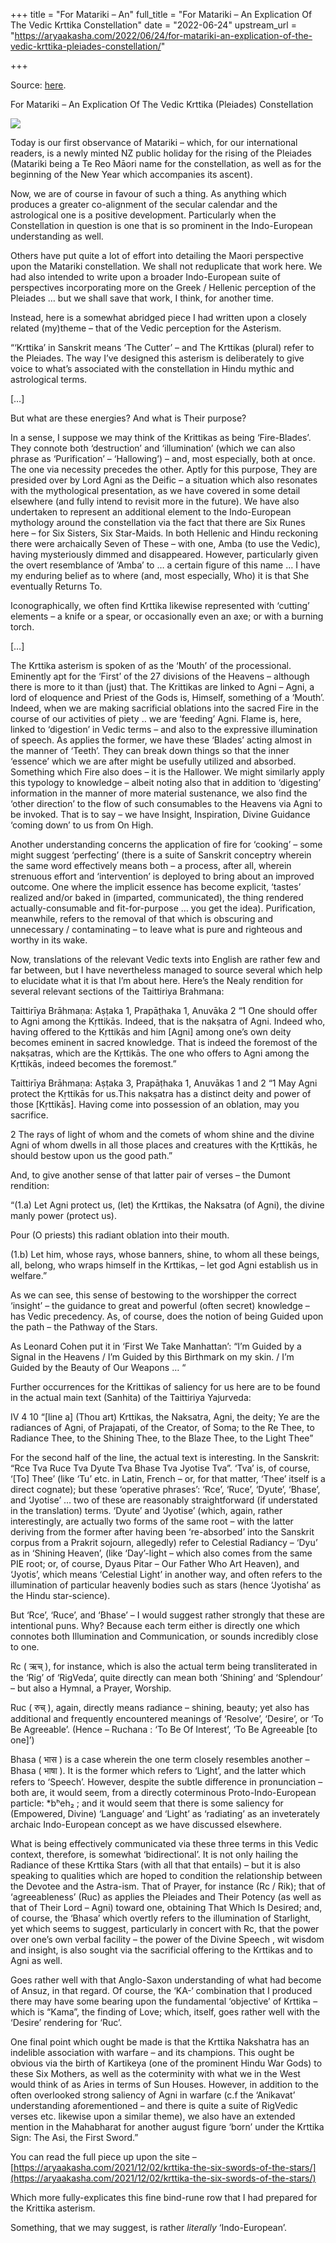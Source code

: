 +++
title = "For Matariki – An"
full_title = "For Matariki – An Explication Of The Vedic Krttika Constellation"
date = "2022-06-24"
upstream_url = "https://aryaakasha.com/2022/06/24/for-matariki-an-explication-of-the-vedic-krttika-pleiades-constellation/"

+++

Source: [here](https://aryaakasha.com/2022/06/24/for-matariki-an-explication-of-the-vedic-krttika-pleiades-constellation/).

For Matariki – An Explication Of The Vedic Krttika (Pleiades) Constellation

![](https://aryaakasha.files.wordpress.com/2021/12/259066080_3106162256340056_768251189596494804_n.jpg?w=768)

Today is our first observance of Matariki – which, for our international readers, is a newly minted NZ public holiday for the rising of the Pleiades (Matariki being a Te Reo Māori name for the constellation, as well as for the beginning of the New Year which accompanies its ascent).

Now, we are of course in favour of such a thing. As anything which produces a greater co-alignment of the secular calendar and the astrological one is a positive development. Particularly when the Constellation in question is one that is so prominent in the Indo-European understanding as well.

Others have put quite a lot of effort into detailing the Maori perspective upon the Matariki constellation. We shall not reduplicate that work here. We had also intended to write upon a broader Indo-European suite of perspectives incorporating more on the Greek / Hellenic perception of the Pleiades … but we shall save that work, I think, for another time.

Instead, here is a somewhat abridged piece I had written upon a closely related (my)theme – that of the Vedic perception for the Asterism.

“‘Krttika’ in Sanskrit means ‘The Cutter’ – and The Krttikas (plural) refer to the Pleiades. The way I’ve designed this asterism is deliberately to give voice to what’s associated with the constellation in Hindu mythic and astrological terms.

\[…\]

But what are these energies? And what is Their purpose?

In a sense, I suppose we may think of the Krittikas as being ‘Fire-Blades’. They connote both ‘destruction’ and ‘illumination’ (which we can also phrase as ‘Purification’ – ‘Hallowing’) – and, most especially, both at once. The one via necessity precedes the other. Aptly for this purpose, They are presided over by Lord Agni as the Deific – a situation which also resonates with the mythological presentation, as we have covered in some detail elsewhere (and fully intend to revisit more in the future). We have also undertaken to represent an additional element to the Indo-European mythology around the constellation via the fact that there are Six Runes here – for Six Sisters, Six Star-Maids. In both Hellenic and Hindu reckoning there were archaically Seven of These – with one, Amba (to use the Vedic), having mysteriously dimmed and disappeared. However, particularly given the overt resemblance of ‘Amba’ to … a certain figure of this name … I have my enduring belief as to where (and, most especially, Who) it is that She eventually Returns To.

Iconographically, we often find Krttika likewise represented with ‘cutting’ elements – a knife or a spear, or occasionally even an axe; or with a burning torch.

\[…\]

The Krttika asterism is spoken of as the ‘Mouth’ of the processional. Eminently apt for the ‘First’ of the 27 divisions of the Heavens – although there is more to it than (just) that. The Krittikas are linked to Agni – Agni, a lord of eloquence and Priest of the Gods is, Himself, something of a ‘Mouth’. Indeed, when we are making sacrificial oblations into the sacred Fire in the course of our activities of piety .. we are ‘feeding’ Agni. Flame is, here, linked to ‘digestion’ in Vedic terms – and also to the expressive illumination of speech. As applies the former, we have these ‘Blades’ acting almost in the manner of ‘Teeth’. They can break down things so that the inner ‘essence’ which we are after might be usefully utilized and absorbed. Something which Fire also does – it is the Hallower. We might similarly apply this typology to knowledge – albeit noting also that in addition to ‘digesting’ information in the manner of more material sustenance, we also find the ‘other direction’ to the flow of such consumables to the Heavens via Agni to be invoked. That is to say – we have Insight, Inspiration, Divine Guidance ‘coming down’ to us from On High.

Another understanding concerns the application of fire for ‘cooking’ – some might suggest ‘perfecting’ (there is a suite of Sanskrit conceptry wherein the same word effectively means both – a process, after all, wherein strenuous effort and ‘intervention’ is deployed to bring about an improved outcome. One where the implicit essence has become explicit, ‘tastes’ realized and/or baked in (imparted, communicated), the thing rendered actually-consumable and fit-for-purpose … you get the idea). Purification, meanwhile, refers to the removal of that which is obscuring and unnecessary / contaminating – to leave what is pure and righteous and worthy in its wake.

Now, translations of the relevant Vedic texts into English are rather few and far between, but I have nevertheless managed to source several which help to elucidate what it is that I’m about here. Here’s the Nealy rendition for several relevant sections of the Taittiriya Brahmana:

Taittirīya Brāhmaṇa: Aṣṭaka 1, Prapāṭhaka 1, Anuvāka 2 “1 One should offer to Agni among the Kṛttikās. Indeed, that is the nakṣatra of Agni. Indeed who, having offered to the Kṛttikās and him \[Agni\] among one’s own deity becomes eminent in sacred knowledge. That is indeed the foremost of the nakṣatras, which are the Kṛttikās. The one who offers to Agni among the Kṛttikās, indeed becomes the foremost.”

Taittirīya Brāhmaṇa: Aṣṭaka 3, Prapāṭhaka 1, Anuvākas 1 and 2 “1 May Agni protect the Kṛttikās for us.This nakṣatra has a distinct deity and power of those \[Kṛttikās\]. Having come into possession of an oblation, may you sacrifice.

2 The rays of light of whom and the comets of whom shine and the divine Agni of whom dwells in all those places and creatures with the Kṛttikās, he should bestow upon us the good path.”

And, to give another sense of that latter pair of verses – the Dumont rendition:

“(1.a) Let Agni protect us, (let) the Krttikas, the Naksatra (of Agni), the divine manly power (protect us).

Pour (O priests) this radiant oblation into their mouth.

(1.b) Let him, whose rays, whose banners, shine, to whom all these beings, all, belong, who wraps himself in the Krttikas, – let god Agni establish us in welfare.”

As we can see, this sense of bestowing to the worshipper the correct ‘insight’ – the guidance to great and powerful (often secret) knowledge – has Vedic precedency. As, of course, does the notion of being Guided upon the path – the Pathway of the Stars.

As Leonard Cohen put it in ‘First We Take Manhattan’: “I’m Guided by a Signal in the Heavens / I’m Guided by this Birthmark on my skin. / I’m Guided by the Beauty of Our Weapons … “

Further occurrences for the Krittikas of saliency for us here are to be found in the actual main text (Sanhita) of the Taittiriya Yajurveda:

IV 4 10 “\[line a\] (Thou art) Krttikas, the Naksatra, Agni, the deity; Ye are the radiances of Agni, of Prajapati, of the Creator, of Soma; to the Re Thee, to Radiance Thee, to the Shining Thee, to the Blaze Thee, to the Light Thee”

For the second half of the line, the actual text is interesting. In the Sanskrit: “Rce Tva Ruce Tva Dyute Tva Bhase Tva Jyotise Tva”. ‘Tva’ is, of course, ‘\[To\] Thee’ (like ‘Tu’ etc. in Latin, French – or, for that matter, ‘Thee’ itself is a direct cognate); but these ‘operative phrases’: ‘Rce’, ‘Ruce’, ‘Dyute’, ‘Bhase’, and ‘Jyotise’ … two of these are reasonably straightforward (if understated in the translation) terms. ‘Dyute’ and ‘Jyotise’ (which, again, rather interestingly, are actually two forms of the same root – with the latter deriving from the former after having been ‘re-absorbed’ into the Sanskrit corpus from a Prakrit sojourn, allegedly) refer to Celestial Radiancy – ‘Dyu’ as in ‘Shining Heaven’, (like ‘Day’-light – which also comes from the same PIE root; or, of course, Dyaus Pitar – Our Father Who Art Heaven), and ‘Jyotis’, which means ‘Celestial Light’ in another way, and often refers to the illumination of particular heavenly bodies such as stars (hence ‘Jyotisha’ as the Hindu star-science).

But ‘Rce’, ‘Ruce’, and ‘Bhase’ – I would suggest rather strongly that these are intentional puns. Why? Because each term either is directly one which connotes both Illumination and Communication, or sounds incredibly close to one.

Rc ( ऋच् ), for instance, which is also the actual term being transliterated in the ‘Rig’ of ‘RigVeda’, quite directly can mean both ‘Shining’ and ‘Splendour’ – but also a Hymnal, a Prayer, Worship.

Ruc ( रुच् ), again, directly means radiance – shining, beauty; yet also has additional and frequently encountered meanings of ‘Resolve’, ‘Desire’, or ‘To Be Agreeable’. (Hence – Ruchana : ‘To Be Of Interest’, ‘To Be Agreeable \[to one\]’)

Bhasa ( भास ) is a case wherein the one term closely resembles another – Bhasa ( भाषा ). It is the former which refers to ‘Light’, and the latter which refers to ‘Speech’. However, despite the subtle difference in pronunciation – both are, it would seem, from a directly coterminous Proto-Indo-European particle: \*bʰeh₂ ; and it would seem that there is some saliency for (Empowered, Divine) ‘Language’ and ‘Light’ as ‘radiating’ as an inveterately archaic Indo-European concept as we have discussed elsewhere.

What is being effectively communicated via these three terms in this Vedic context, therefore, is somewhat ‘bidirectional’. It is not only hailing the Radiance of these Krttika Stars (with all that that entails) – but it is also speaking to qualities which are hoped to condition the relationship between the Devotee and the Astra-ism. That of Prayer, for instance (Rc / Rik); that of ‘agreeableness’ (Ruc) as applies the Pleiades and Their Potency (as well as that of Their Lord – Agni) toward one, obtaining That Which Is Desired; and, of course, the ‘Bhasa’ which overtly refers to the illumination of Starlight, yet which seems to suggest, particularly in concert with Rc, that the power over one’s own verbal facility – the power of the Divine Speech , wit wisdom and insight, is also sought via the sacrificial offering to the Krttikas and to Agni as well.

Goes rather well with that Anglo-Saxon understanding of what had become of Ansuz, in that regard. Of course, the ‘KA-‘ combination that I produced there may have some bearing upon the fundamental ‘objective’ of Krttika – which is “Kama”, the finding of Love; which, itself, goes rather well with the ‘Desire’ rendering for ‘Ruc’.

One final point which ought be made is that the Krttika Nakshatra has an indelible association with warfare – and its champions. This ought be obvious via the birth of Kartikeya (one of the prominent Hindu War Gods) to these Six Mothers, as well as the coterminity with what we in the West would think of as Aries in terms of Sun Houses. However, in addition to the often overlooked strong saliency of Agni in warfare (c.f the ‘Anikavat’ understanding aforementioned – and there is quite a suite of RigVedic verses etc. likewise upon a similar theme), we also have an extended mention in the Mahabharat for another august figure ‘born’ under the Krttika Sign: The Asi, the First Sword.”

You can read the full piece up upon the site – [https://aryaakasha.com/2021/12/02/krttika-the-six-swords-of-the-stars/](https://aryaakasha.com/2021/12/02/krttika-the-six-swords-of-the-stars/)

Which more fully-explicates this fine bind-rune row that I had prepared for the Krittika asterism.

Something, that we may suggest, is rather *literally* ‘Indo-European’.
